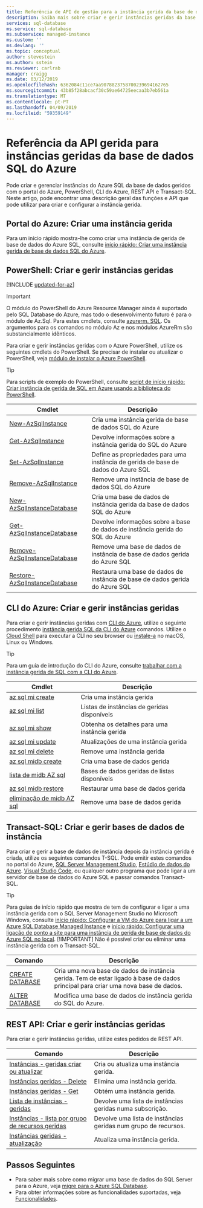 ```yaml
---
title: Referência de API de gestão para a instância gerida da base de dados SQL do Azure | Documentos da Microsoft
description: Saiba mais sobre criar e gerir instâncias geridas da base de dados SQL do Azure.
services: sql-database
ms.service: sql-database
ms.subservice: managed-instance
ms.custom: ''
ms.devlang: ''
ms.topic: conceptual
author: stevestein
ms.author: sstein
ms.reviewer: carlrab
manager: craigg
ms.date: 03/12/2019
ms.openlocfilehash: 6362084c11ce7aa9078823758700239694162765
ms.sourcegitcommit: 43b85f28abcacf30c59ae64725eecaa3b7eb561a
ms.translationtype: MT
ms.contentlocale: pt-PT
ms.lasthandoff: 04/09/2019
ms.locfileid: "59359149"
---
```

# <a name="managed-api-reference-for-azure-sql-database-managed-instances"></a>Referência da API gerida para instâncias geridas da base de dados SQL do Azure

Pode criar e gerenciar instâncias do Azure SQL da base de dados geridos com o portal do Azure, PowerShell, CLI do Azure, REST API e Transact-SQL. Neste artigo, pode encontrar uma descrição geral das funções e API que pode utilizar para criar e configurar a instância gerida.

## <a name="azure-portal-create-a-managed-instance"></a>Portal do Azure: Criar uma instância gerida

Para um início rápido mostra-lhe como criar uma instância de gerida de base de dados do Azure SQL, consulte [início rápido: Criar uma instância gerida de base de dados SQL do Azure](sql-database-managed-instance-get-started.md).

## <a name="powershell-create-and-manage-managed-instances"></a>PowerShell: Criar e gerir instâncias geridas

[!INCLUDE [updated-for-az](../../includes/updated-for-az.md)]
> [!IMPORTANT]
> O módulo do PowerShell do Azure Resource Manager ainda é suportado pelo SQL Database do Azure, mas todo o desenvolvimento futuro é para o módulo de Az.Sql. Para estes cmdlets, consulte [azurerm. SQL](https://docs.microsoft.com/powershell/module/AzureRM.Sql/). Os argumentos para os comandos no módulo Az e nos módulos AzureRm são substancialmente idênticos.

Para criar e gerir instâncias geridas com o Azure PowerShell, utilize os seguintes cmdlets do PowerShell. Se precisar de instalar ou atualizar o PowerShell, veja [módulo de instalar o Azure PowerShell](/powershell/azure/install-az-ps).

> [!TIP]
> Para scripts de exemplo do PowerShell, consulte [script de início rápido: Criar instância de gerida de SQL em Azure usando a biblioteca do PowerShell](https://blogs.msdn.microsoft.com/sqlserverstorageengine/20../../quick-start-script-create-azure-sql-managed-instance-using-powershell/).

| Cmdlet | Descrição |
| --- | --- |
|[New-AzSqlInstance](https://docs.microsoft.com/powershell/module/az.sql/new-azsqlinstance)|Cria uma instância gerida de base de dados SQL do Azure |
|[Get-AzSqlInstance](https://docs.microsoft.com/powershell/module/az.sql/get-azsqlinstance)|Devolve informações sobre a instância gerida do SQL do Azure|
|[Set-AzSqlInstance](https://docs.microsoft.com/powershell/module/az.sql/set-azsqlinstance)|Define as propriedades para uma instância de gerida de base de dados do Azure SQL|
|[Remove-AzSqlInstance](https://docs.microsoft.com/powershell/module/az.sql/remove-azsqlinstance)|Remove uma instância de base de dados SQL do Azure|
|[New-AzSqlInstanceDatabase](https://docs.microsoft.com/powershell/module/az.sql/new-azsqlinstancedatabase)|Cria uma base de dados de instância gerida da base de dados SQL do Azure|
|[Get-AzSqlInstanceDatabase](https://docs.microsoft.com/powershell/module/az.sql/get-azsqlinstancedatabase)|Devolve informações sobre a base de dados de instância gerida do SQL do Azure|
|[Remove-AzSqlInstanceDatabase](https://docs.microsoft.com/powershell/module/az.sql/remove-azsqlinstancedatabase)|Remove uma base de dados de instância de base de dados gerida do Azure SQL|
|[Restore-AzSqlInstanceDatabase](https://docs.microsoft.com/powershell/module/az.sql/restore-azsqlinstancedatabase)|Restaura uma base de dados de instância de base de dados gerida do Azure SQL|

## <a name="azure-cli-create-and-manage-managed-instances"></a>CLI do Azure: Criar e gerir instâncias geridas

Para criar e gerir instâncias geridas com [CLI do Azure](/cli/azure), utilize o seguinte procedimento [instância gerida SQL da CLI do Azure](/cli/azure/sql/mi) comandos. Utilize o [Cloud Shell](/azure/cloud-shell/overview) para executar a CLI no seu browser ou [instale-a](/cli/azure/install-azure-cli) no macOS, Linux ou Windows.

> [!TIP]
> Para um guia de introdução do CLI do Azure, consulte [trabalhar com a instância gerida de SQL com a CLI do Azure](https://medium.com/azure-sqldb-managed-instance/working-with-sql-managed-instance-using-azure-cli-611795fe0b44).

| Cmdlet | Descrição |
| --- | --- |
|[az sql mi create](https://docs.microsoft.com/cli/azure/sql/mi#az-sql-mi-create) |Cria uma instância gerida|
|[az sql mi list](https://docs.microsoft.com/cli/azure/sql/mi#az-sql-mi-list)|Listas de instâncias de geridas disponíveis|
|[az sql mi show](https://docs.microsoft.com/cli/azure/sql/mi#az-sql-mi-show)|Obtenha os detalhes para uma instância gerida|
|[az sql mi update](https://docs.microsoft.com/cli/azure/sql/mi#az-sql-mi-update)|Atualizações de uma instância gerida|
|[az sql mi delete](https://docs.microsoft.com/cli/azure/sql/mi#az-sql-mi-delete)|Remove uma instância gerida|
|[az sql midb create](https://docs.microsoft.com/cli/azure/sql/midb#az-sql-midb-create) |Cria uma base de dados gerida|
|[lista de midb AZ sql](https://docs.microsoft.com/cli/azure/sql/midb#az-sql-midb-list)|Bases de dados geridas de listas disponíveis|
|[az sql midb restore](https://docs.microsoft.com/cli/azure/sql/midb#az-sql-midb-restore)|Restaurar uma base de dados gerida|
|[eliminação de midb AZ sql](https://docs.microsoft.com/cli/azure/sql/midb#az-sql-midb-delete)|Remove uma base de dados gerida|

## <a name="transact-sql-create-and-manage-instance-databases"></a>Transact-SQL: Criar e gerir bases de dados de instância

Para criar e gerir a base de dados de instância depois da instância gerida é criada, utilize os seguintes comandos T-SQL. Pode emitir estes comandos no portal do Azure, [SQL Server Management Studio](/sql/ssms/use-sql-server-management-studio), [Estúdio de dados do Azure](https://docs.microsoft.com/sql/azure-data-studio/what-is). [Visual Studio Code](https://code.visualstudio.com/docs), ou qualquer outro programa que pode ligar a um servidor de base de dados do Azure SQL e passar comandos Transact-SQL.

> [!TIP]
> Para guias de início rápido que mostra de tem de configurar e ligar a uma instância gerida com o SQL Server Management Studio no Microsoft Windows, consulte [início rápido: Configurar a VM do Azure para ligar a um Azure SQL Database Managed Instance](sql-database-managed-instance-configure-vm.md) e [início rápido: Configurar uma ligação de ponto a site para uma instância de gerida de base de dados do Azure SQL no local](sql-database-managed-instance-configure-p2s.md).
> [!IMPORTANT]
> Não é possível criar ou eliminar uma instância gerida com o Transact-SQL.

| Comando | Descrição |
| --- | --- |
|[CREATE DATABASE](https://docs.microsoft.com/sql/t-sql/statements/create-database-transact-sql?view=azuresqldb-mi-current)|Cria uma nova base de dados de instância gerida. Tem de estar ligado à base de dados principal para criar uma nova base de dados.|
| [ALTER DATABASE](https://docs.microsoft.com/sql/t-sql/statements/alter-database-transact-sql?view=azuresqldb-mi-current) |Modifica uma base de dados de instância gerida do SQL do Azure.|

## <a name="rest-api-create-and-manage-managed-instances"></a>REST API: Criar e gerir instâncias geridas

Para criar e gerir instâncias geridas, utilize estes pedidos de REST API.

| Comando | Descrição |
| --- | --- |
|[Instâncias - geridas criar ou atualizar](https://docs.microsoft.com/rest/api/sql/managedinstances/createorupdate)|Cria ou atualiza uma instância gerida.|
|[Instâncias geridas - Delete](https://docs.microsoft.com/rest/api/sql/managedinstances/delete)|Elimina uma instância gerida.|
|[Instâncias geridas - Get](https://docs.microsoft.com/rest/api/sql/managedinstances/get)|Obtém uma instância gerida.|
|[Lista de instâncias - geridas](https://docs.microsoft.com/rest/api/sql/managedinstances/list)|Devolve uma lista de instâncias geridas numa subscrição.|
|[Instâncias - lista por grupo de recursos geridas](https://docs.microsoft.com/rest/api/sql/managedinstances/listbyresourcegroup)|Devolve uma lista de instâncias geridas num grupo de recursos.|
|[Instâncias geridas - atualização](https://docs.microsoft.com/rest/api/sql/managedinstances/update)|Atualiza uma instância gerida.|

## <a name="next-steps"></a>Passos Seguintes

- Para saber mais sobre como migrar uma base de dados do SQL Server para o Azure, veja [migre para o Azure SQL Database](sql-database-single-database-migrate.md).
- Para obter informações sobre as funcionalidades suportadas, veja [Funcionalidades](sql-database-features.md).
